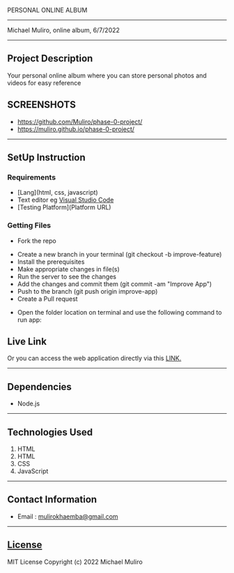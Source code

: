 PERSONAL ONLINE ALBUM
*****
Michael Muliro, online album, 6/7/2022
****
## Project Description
Your personal online album where you can store personal photos and videos 
for easy reference

## SCREENSHOTS
- https://github.com/Muliro/phase-0-project/
- https://muliro.github.io/phase-0-project/


********
## SetUp Instruction
### Requirements
* [Lang](html, css, javascript)
* Text editor eg [Visual Studio Code](https://code.visualstudio.com/download)
* [Testing Platform](Platform URL)


### Getting Files
* Fork the repo
- Create a new branch in your terminal (git checkout -b improve-feature)
- Install the prerequisites
- Make appropriate changes in file(s)
- Run the server to see the changes
- Add the changes and commit them (git commit -am "Improve App")
- Push to the branch (git push origin improve-app)
- Create a Pull request
* Open the folder location on terminal and use the following command to run app:


## Live Link
Or you can access the web application directly via this [LINK.](https://muliro.github.io/phase-0-project/)
*****
## Dependencies
- Node.js
*****
## Technologies Used
1. HTML
3. HTML
4. CSS
5. JavaScript
*****
## Contact Information
* Email : mulirokhaemba@gmail.com
*****
## [License](LICENSE)
MIT License
Copyright (c) 2022 Michael Muliro